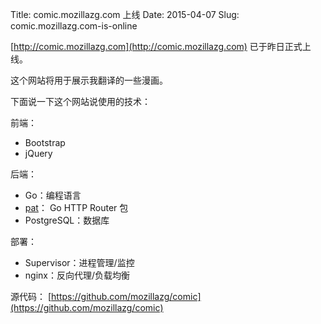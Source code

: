 Title: comic.mozillazg.com 上线
Date: 2015-04-07
Slug: comic.mozillazg.com-is-online

[http://comic.mozillazg.com](http://comic.mozillazg.com)  已于昨日正式上线。

这个网站将用于展示我翻译的一些漫画。


下面说一下这个网站说使用的技术：

前端：

* Bootstrap
* jQuery

后端：

* Go：编程语言
* [pat](https://github.com/bmizerany/pat)： Go HTTP Router 包
* PostgreSQL：数据库

部署：

* Supervisor：进程管理/监控
* nginx：反向代理/负载均衡

源代码： [https://github.com/mozillazg/comic](https://github.com/mozillazg/comic)

